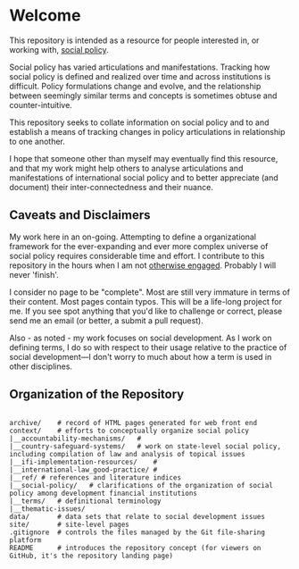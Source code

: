 # Welcome

This repository is intended as a resource for people interested in, or working with, [social policy](http://applied-anthro.com/terms/social-policy/).

Social policy has varied articulations and manifestations.  Tracking how social policy is defined and realized over time and across institutions is difficult.  Policy formulations change and evolve, and the relationship between seemingly similar terms and concepts is sometimes obtuse and counter-intuitive.

This repository seeks to collate information on social policy and to and establish a means of tracking changes in policy articulations in relationship to one another.

I hope that someone other than myself may eventually find this resource, and that my work might help others to analyse articulations and manifestations of international social policy and to better appreciate (and document) their inter-connectedness and their nuance.  

## Caveats and Disclaimers

My work here in an on-going.  Attempting to define a organizational framework for the ever-expanding and ever more complex universe of social policy requires considerable time and effort. I contribute to this repository in the hours when I am not [otherwise engaged](http://aaron-kyle.com). Probably I will never 'finish'. 

I consider no page to be "complete". Most are still very immature in terms of their content. Most pages contain typos. This will be a life-long project for me. If you see spot anything that you'd like to challenge or correct, please send me an email (or better, a submit a pull request).

Also - as noted - my work focuses on social development. As I work on defining terms, I do so with respect to their usage relative to the practice of social development&mdash;I don't worry to much about how a term is used in other disciplines.

<!--
I should also emphasise how much I continue to struggle to account for what constitutes 'social policy'.
-->

## Organization of the Repository


```

archive/	# record of HTML pages generated for web front end
context/	# efforts to conceptually organize social policy
|__accountability-mechanisms/	# 
|__country-safeguard-systems/	# work on state-level social policy, including compilation of law and analysis of topical issues
|__ifi-implementation-resources/	# 
|__international-law_good-practice/	# 
|__ref/	# references and literature indices
|__social-policy/	# clarifications of the organization of social policy among development financial institutions
|__terms/	# definitional terminology
|__thematic-issues/
data/		# data sets that relate to social development issues
site/		# site-level pages
.gitignore	# controls the files managed by the Git file-sharing platform
README		# introduces the repository concept (for viewers on GitHub, it's the repository landing page) 

```


